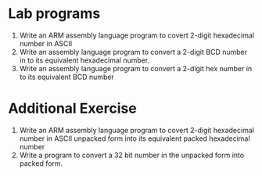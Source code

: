 # Lab programs
1. Write an ARM assembly language program to covert 2-digit hexadecimal number in ASCII
2. Write an assembly language program to convert a 2-digit BCD number in to its equivalent hexadecimal number.
3. Write an assembly language program to convert a 2-digit hex number in to its equivalent BCD number
# Additional Exercise
1. Write an ARM assembly language program to covert 2-digit hexadecimal number in ASCII unpacked form into its equivalent packed hexadecimal number
2. Write a program to convert a 32 bit number in the unpacked form into packed form.